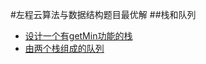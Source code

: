 #左程云算法与数据结构题目最优解
##栈和队列

 - [设计一个有getMin功能的栈](https://github.com/cyq7on/DataStructureAndAlgorithm/blob/master/Document/%E8%AE%BE%E8%AE%A1%E4%B8%80%E4%B8%AA%E6%9C%89getMin%E5%8A%9F%E8%83%BD%E7%9A%84%E6%A0%88.md)
 - [由两个栈组成的队列](https://github.com/cyq7on/DataStructureAndAlgorithm/blob/master/Document/%E7%94%B1%E4%B8%A4%E4%B8%AA%E6%A0%88%E7%BB%84%E6%88%90%E7%9A%84%E9%98%9F%E5%88%97.md)
